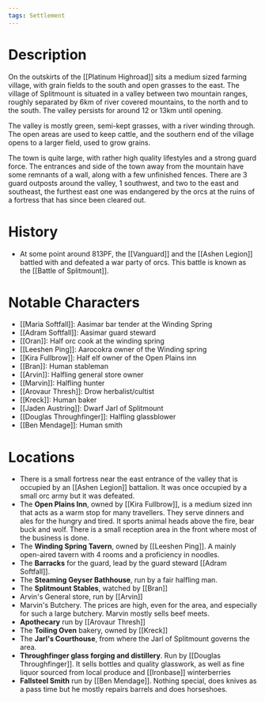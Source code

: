 ```yaml
---
tags: Settlement
---
```

# Description
On the outskirts of the [[Platinum Highroad]] sits a medium sized farming village, with grain fields to the south and open grasses to the east. The village of Splitmount is situated in a valley between two mountain ranges, roughly separated by 6km of river covered mountains, to the north and to the south. The valley persists for around 12 or 13km until opening.

The valley is mostly green, semi-kept grasses, with a river winding through. The open areas are used to keep cattle, and the southern end of the village opens to a larger field, used to grow grains.

The town is quite large, with rather high quality lifestyles and a strong guard force. The entrances and side of the town away from the mountain have some remnants of a wall, along with a few unfinished fences. There are 3 guard outposts around the valley, 1 southwest, and two to the east and southeast, the furthest east one was endangered by the orcs at the ruins of a fortress that has since been cleared out.
# History
- At some point around 813PF, the [[Vanguard]] and the [[Ashen Legion]] battled with and defeated a war party of orcs. This battle is known as the [[Battle of Splitmount]].
# Notable Characters
- [[Maria Softfall]]: Aasimar bar tender at the Winding Spring
- [[Adram Softfall]]: Aasimar guard steward
- [[Oran]]: Half orc cook at the winding spring
- [[Leeshen Ping]]: Aarocokra owner of the Winding spring
- [[Kira Fullbrow]]: Half elf owner of the Open Plains inn
- [[Bran]]: Human stableman
- [[Arvin]]: Halfling general store owner
- [[Marvin]]: Halfling hunter
- [[Arovaur Thresh]]: Drow herbalist/cultist
- [[Kreck]]: Human baker
- [[Jaden Austring]]: Dwarf Jarl of Splitmount
- [[Douglas Throughfinger]]: Halfling glassblower
- [[Ben Mendage]]: Human smith
# Locations
- There is a small fortress near the east entrance of the valley that is occupied by an [[Ashen Legion]] battalion. It was once occupied by a small orc army but it was defeated.
- The **Open Plains Inn**, owned by [[Kira Fullbrow]], is a medium sized inn that acts as a warm stop for many travellers. They serve dinners and ales for the hungry and tired. It sports animal heads above the fire, bear buck and wolf. There is a small reception area in the front where most of the business is done. 
- The **Winding Spring Tavern**, owned by [[Leeshen Ping]]. A mainly open-aired tavern with 4 rooms and a proficiency in noodles.
- The **Barracks** for the guard, lead by the guard steward [[Adram Softfall]].
- The **Steaming Geyser Bathhouse**, run by a fair halfling man.
- The **Splitmount Stables**, watched by [[Bran]]
- Arvin's General store, run by [[Arvin]]
- Marvin's Butchery. The prices are high, even for the area, and especially for such a large butchery. Marvin mostly sells beef meets.
- **Apothecary** run by [[Arovaur Thresh]]
- The **Toiling Oven** bakery, owned by [[Kreck]]
- The **Jarl's Courthouse**, from where the Jarl of Splitmount governs the area.
- **Throughfinger glass forging and distillery**. Run by [[Douglas Throughfinger]]. It sells bottles and quality glasswork, as well as fine liquor sourced from local produce and [[Ironbase]] winterberries
- **Fallsteel Smith** run by [[Ben Mendage]]. Nothing special, does knives as a pass time but he mostly repairs barrels and does horseshoes.